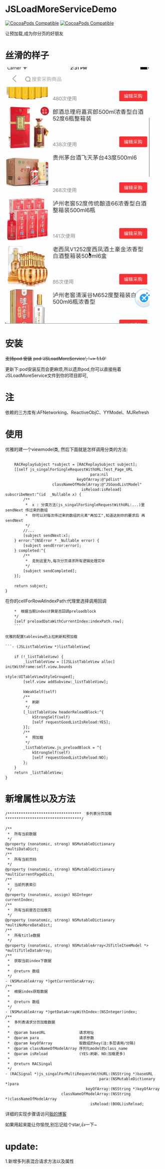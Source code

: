 # JSLoadMoreServiceDemo
[![CocoaPods Compatible](https://img.shields.io/badge/lang-objc-red.svg)](https://github.com/josin22/JSLoadMoreService)
[![CocoaPods Compatible](https://img.shields.io/badge/build-passing-green.svg)](https://github.com/josin22/JSLoadMoreService)

让预加载,成为你分页的好朋友

# 丝滑的样子
![images](https://raw.githubusercontent.com/Josin22/image_source/master/yun_pdlist_preload.gif)

# 安装
~~支持pod 安装~~
	~~pod 'JSLoadMoreService', '~> 1.1.0'~~
	
更新下:pod安装反而会更麻烦,所以遗弃pod,你可以直接拖着JSLoadMoreService文件到你的项目即可,

# 注
依赖的三方库有:AFNetworking、ReactiveObjC、YYModel、MJRefresh
# 使用
优雅的建一个viewmodel类,
然后下面就是怎样调用分类的方法:
```- (RACSignal *)siganlForJokeDataIsReload:(BOOL)isReload{
    
    RACReplaySubject *subject = [RACReplaySubject subject];
    [[self js_singalForSingleRequestWithURL:Test_Page_URL
                                      para:nil
                                keyOfArray:@"pdlist"
                     classNameOfModelArray:@"JSGoodListModel"
                                  isReload:isReload] subscribeNext:^(id  _Nullable x) {
        /**
         *  x : 分类方法(js_singalForSingleRequestWithURL:...)里 sendNext 传过来的数组
         *  你可以对每次传过来的数组的元素"再加工",知道达到你的要求后 再 sendNext
         */
        //...
        [subject sendNext:x];
    } error:^(NSError * _Nullable error) {
        [subject sendError:error];
    } completed:^{
        /**
         *  走到这里为,每次分页请求所有逻辑处理完毕
         */
        [subject sendCompleted];
    }];
    
    return subject;
}
```
在你的cellForRowAtIndexPath:代理里选择调用回调
```**
    *  根据当期index计算是否回调preloadblock
    */
    [self preloadDataWithCurrentIndex:indexPath.row];
    ```

优雅的配置tableview的上拉刷新和预加载

```- (JSListTableView *)listTableView{
    
    if (!_listTableView) {
        _listTableView = [[JSListTableView alloc] initWithFrame:self.view.bounds
                                                          style:UITableViewStyleGrouped];
        [self.view addSubview:_listTableView];
        
        kWeakSelf(self)
        /**
         *  刷新
         */
        [_listTableView headerReloadBlock:^{
            kStrongSelf(self)
            [self requestGoodListIsReload:YES];
        }];
        /**
         *  预加载
         */
        _listTableView.js_preloadBlock = ^{
            kStrongSelf(self)
            [self requestGoodListIsReload:NO];
        };
    }
    return _listTableView;
}
```

# 新增属性以及方法
```
/*********************************  多列表分页加载 **********************************/

/**
 *  所有当前数据
 */
@property (nonatomic, strong) NSMutableDictionary                *multiDataDict;
/**
 *  所有当前页码
 */
@property (nonatomic, strong) NSMutableDictionary                *multiCurrentPageDict;
/**
 *  当前列表索引
 */
@property (nonatomic, assign) NSInteger                          currentIndex;
/**
 *  所有当前是否已加载完
 */
@property (nonatomic, strong) NSMutableDictionary                *multiNoMoreDataDict;
/**
 *  所有title数据
 */
@property (nonatomic, strong) NSMutableArray<JSTitleItemModel *> *multiTitleDataArray;
/**
 *  获取当前index下数据
 *
 *  @return 数组
 */
- (NSMutableArray *)getCurrentDataArray;
/**
 *  根据index获取数据
 *
 *  @return 数组
 */
- (NSMutableArray *)getDataArrayWithIndex:(NSInteger)index;
/**
 *  多列表请求分页加载数据
 *
 *  @param baseURL               请求地址
 *  @param para                  请求参数
 *  @param keyOfArray            取数组的key(注:多层请用/分隔)
 *  @param classNameOfModelArray 序列化model的class_name
 *  @param isReload              (YES:刷新、NO:加载更多)
 *
 *  @return RACSingal
 */
- (RACSignal *)js_singalForMultiRequestWithURL:(NSString *)baseURL
                                          para:(NSMutableDictionary *)para
                                    keyOfArray:(NSString *)keyOfArray
                         classNameOfModelArray:(NSString *)classNameOfModelArray
                                      isReload:(BOOL)isReload;
```

详细的实现步骤请访问[我的博客](http://qiaotongxin.cc/2017/08/06/20170807/)

如果用起来能让你愉悦,别忘记给个star,👍一下~

# update:
1.新增多列表混合请求方法以及属性

